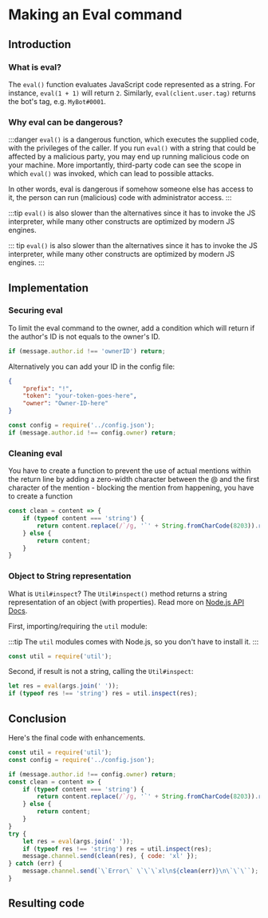 # Making an Eval command

## Introduction

### What is eval?

The `eval()` function evaluates JavaScript code represented as a string.
For instance, `eval(1 + 1)` will return `2`. Similarly, `eval(client.user.tag)` returns the bot's tag, e.g. `MyBot#0001`.

### Why eval can be dangerous?

:::danger
`eval()` is a dangerous function, which executes the supplied code, with the privileges of the caller. If you run `eval()` with a string that could be affected by a malicious party, you may end up running malicious code on your machine. More importantly, third-party code can see the scope in which `eval()` was invoked, which can lead to possible attacks.

In other words, eval is dangerous if somehow someone else has access to it, the person can run (malicious) code with administrator access.
:::

:::tip
`eval()` is also slower than the alternatives since it has to invoke the JS interpreter, while many other constructs are optimized by modern JS engines.

::: tip
`eval()` is also slower than the alternatives since it has to invoke the JS interpreter, while many other constructs are optimized by modern JS engines.
:::

## Implementation

### Securing eval

To limit the eval command to the owner, add a condition which will return if the author's ID is not equals to the owner's ID.

<!-- eslint-skip -->

```js
if (message.author.id !== 'ownerID') return;
```

Alternatively you can add your ID in the config file:

```json
{
    "prefix": "!",
    "token": "your-token-goes-here",
    "owner": "Owner-ID-here"
}
```

<!-- eslint-skip -->

```js
const config = require('../config.json');
if (message.author.id !== config.owner) return;
```

### Cleaning eval

You have to create a function to prevent the use of actual mentions within the return line by adding a zero-width character between the @ and the first character of the mention - blocking the mention from happening, you have to create a function

<!-- eslint-skip -->

```js
const clean = content => {
    if (typeof content === 'string') {
        return content.replace(/`/g, '`' + String.fromCharCode(8203)).replace(/@/g, '@' + String.fromCharCode(8203));
    } else {
        return content;
    }
}
```

### Object to String representation

What is `Util#inspect`? The `Util#inspect()` method returns a string representation of an object (with properties).
Read more on [Node.js API Docs](https://nodejs.org/api/util.html#util_util_inspect_object_options).

First, importing/requiring the `util` module:

:::tip
The `util` modules comes with Node.js, so you don't have to install it.
:::

```js
const util = require('util');
```

Second, if result is not a string, calling the `Util#inspect`:

<!-- eslint-skip -->

```js
let res = eval(args.join(' '));
if (typeof res !== 'string') res = util.inspect(res);
```

## Conclusion

Here's the final code with enhancements.

<!-- eslint-skip -->

```js
const util = require('util');
const config = require('../config.json');

if (message.author.id !== config.owner) return;
const clean = content => {
    if (typeof content === 'string') {
        return content.replace(/`/g, '`' + String.fromCharCode(8203)).replace(/@/g, '@' + String.fromCharCode(8203));
    } else {
        return content;
    }
}
try {
    let res = eval(args.join(' '));
    if (typeof res !== 'string') res = util.inspect(res);
    message.channel.send(clean(res), { code: 'xl' });
} catch (err) {
    message.channel.send(`\`Error\` \`\`\`xl\n${clean(err)}\n\`\`\``);
}
```

## Resulting code

<resulting-code />
